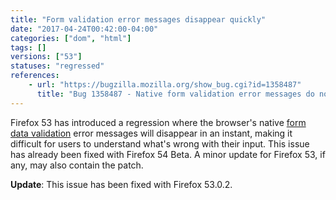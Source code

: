 ```yaml
---
title: "Form validation error messages disappear quickly"
date: "2017-04-24T00:42:00-04:00"
categories: ["dom", "html"]
tags: []
versions: ["53"]
statuses: "regressed"
references:
    - url: "https://bugzilla.mozilla.org/show_bug.cgi?id=1358487"
      title: "Bug 1358487 - Native form validation error messages do not appear"
---
```

Firefox 53 has introduced a regression where the browser's native [form data validation](https://developer.mozilla.org/en-US/docs/Learn/HTML/Forms/Form_validation) error messages will disappear in an instant, making it difficult for users to understand what's wrong with their input. This issue has already been fixed with Firefox 54 Beta. A minor update for Firefox 53, if any, may also contain the patch.

**Update**: This issue has been fixed with Firefox 53.0.2.
